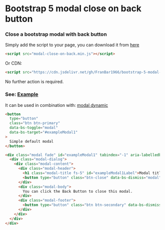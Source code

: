 Bootstrap 5 modal close on back button
======================================
### Close a bootstrap modal with back button

Simply add the script to your page, you can download it from [here](https://github.com/FranBar1966/bootstrap-5-modal-close-on-back/tree/master/src)

```html
<script src="modal-close-on-back.min.js"></script>
```

Or CDN:

```html
<script src="https://cdn.jsdelivr.net/gh/FranBar1966/bootstrap-5-modal-close-on-back@master/src/modal-close-on-back.min.js"></script>
```

No further action is required.

### See: [Example](https://franbar1966.github.io/bootstrap-5-modal-dynamic/example/)

It can be used in combination with: [modal dynamic](https://github.com/FranBar1966/bootstrap-5-modal-dynamic)

```html
<button
  type="button"
  class="btn btn-primary"
  data-bs-toggle="modal"
  data-bs-target="#exampleModal1"
>
  Simple default modal
</button>

<div class="modal fade" id="exampleModal1" tabindex="-1" aria-labelledby="exampleModal1Label" aria-hidden="true">
  <div class="modal-dialog">
    <div class="modal-content">
      <div class="modal-header">
        <h1 class="modal-title fs-5" id="exampleModal1Label">Modal title</h1>
        <button type="button" class="btn-close" data-bs-dismiss="modal" aria-label="Close"></button>
      </div>
      <div class="modal-body">
        You can click the Back Button to close this modal.
      </div>
      <div class="modal-footer">
        <button type="button" class="btn btn-secondary" data-bs-dismiss="modal">Close</button>
      </div>
    </div>
  </div>
</div>
```
